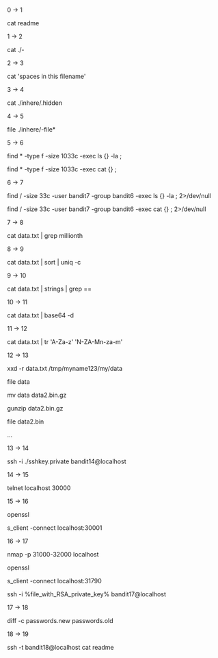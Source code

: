 0 -> 1

cat readme

1 -> 2

cat ./-

2 -> 3

cat 'spaces in this filename'

3 -> 4

cat ./inhere/.hidden

4 -> 5

file ./inhere/-file*

5 -> 6

find * -type f -size 1033c  -exec ls {} -la \;

find * -type f -size 1033c  -exec cat {}  \;

6 -> 7

find / -size 33c -user bandit7 -group bandit6  -exec ls {} -la \; 2>/dev/null

find / -size 33c -user bandit7 -group bandit6  -exec cat {}  \; 2>/dev/null

7 -> 8

cat data.txt | grep millionth

8 -> 9

cat data.txt | sort | uniq -c

9 -> 10

cat data.txt | strings | grep ==

10 -> 11

cat data.txt | base64 -d

11 -> 12

cat data.txt | tr 'A-Za-z' 'N-ZA-Mn-za-m'

12 -> 13

xxd -r data.txt /tmp/myname123/my/data

file data

mv data data2.bin.gz

gunzip data2.bin.gz

file data2.bin

...

13 -> 14

ssh -i ./sshkey.private bandit14@localhost

14 -> 15

telnet localhost 30000

15 -> 16

openssl

s_client -connect localhost:30001

16 -> 17

nmap -p 31000-32000 localhost

openssl

s_client -connect localhost:31790

ssh -i %file_with_RSA_private_key% bandit17@localhost

17 -> 18

diff -c passwords.new passwords.old

18 -> 19

ssh -t bandit18@localhost cat readme